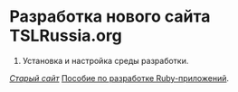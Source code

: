 # Разработка нового сайта TSLRussia.org

1. Установка и настройка среды разработки.

[*Старый сайт*](http://TSLRussia.org.org/)
[Пособие по разработке Ruby-приложений](http://michaelhartl.com/).
